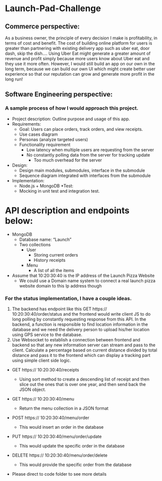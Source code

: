 # Launch-Pad-Challenge

## Commerce perspective:
As a business owner, the principle of every decision I make is profitability, in terms of cost and benefit. The cost of building online platform for users is greater than partnering with existing delivery app such as uber eat, door dash, skip the dish…. Using Uber Eat might generate a greater amount of revenue and profit simply because more users know about Uber eat and they use it more often. However, I would still build an app on our own in the long term, because we can build our own UI which might create better user experience so that our reputation can grow and generate more profit in the long run!

## Software Engineering perspective:
### A sample process of how I would approach this project.
* Project description: Outline purpose and usage of this app.
* Requirements: 
    * Goal: Users can place orders, track orders, and view receipts.
    * Use cases diagram
    * Personas (analyze targeted users)
    *	Functionality requirement 
        *	Low latency when multiple users are requesting from the server
        *	No constantly polling data from the server for tracking update
            *	Too much overhead for the server
* Design:
    *	Design main modules, submodules, interface in the submodule
    *	Sequence diagram integrated with interfaces from the submodule
* Implementation: 
    * Node.js + MongoDB
*Test: 
    * Mocking in unit test and integration test.

# API description and endpoints below:
*	MongoDB 
    *	Database name: “Launch” 
    *	Two collections
        *	User
            *	Storing current orders
            *	History receipts
        *	Menu
            * A list of all the items
*	Assume that 10:20:30:40 is the IP address of the Launch Pizza Website
    *	We could use a Domain name system to connect a real launch pizza website domain to this Ip address though 

### For the status implementation, I have a couple ideas.
1.  The backend has endpoint like this	GET    https:// 10:20:30:40/order/status  and the frontend would write client JS to do long polling by constantly 
requesting response from this API. In the backend, a function is responsible to find location information in the database and we need the delivery person to upload his/her location using GPS service to the database.
2. Use Websocket to establish a connection between frontend and backend so that any new information server can stream and pass to the client. Calculate a percentage based on current distance divided by total distance and pass it to the frontend which can display a tracking part using simple client side logic.

* GET    https:// 10:20:30:40/receipts  
    * Using sort method to create a descending list of receipt and then slice out the ones that is over one year, and then send back the JSON object.
*	GET    https:// 10:20:30:40/menu
    * Return the menu collection in a JSON format
*	POST   https:// 10:20:30:40/menu/order
    * This would insert an order in the database
*	PUT    https:// 10:20:30:40/menu/order/update
    * This would update the specific order in the database
*	DELETE https:// 10:20:30:40/menu/order/delete
    * This would provide the specific order from the database

*	Please direct to code folder to see more details

